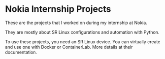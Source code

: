 # Nokia Internship Projects

These are the projects that I worked on during my internship at Nokia.

They are mostly about SR Linux configurations and automation with Python.

To use these projects, you need an SR Linux device. You can virtually create and use one with Docker or ContainerLab. More details at their documentation.